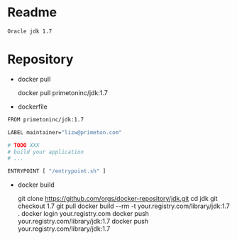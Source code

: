 # Readme

    Oracle jdk 1.7

# Repository

- docker pull

    docker pull primetoninc/jdk:1.7

- dockerfile

```bash
FROM primetoninc/jdk:1.7

LABEL maintainer="lizw@primeton.com"

# TODO XXX
# build your application
# ...

ENTRYPOINT [ "/entrypoint.sh" ]
```
    


- docker build
  
    git clone https://github.com/orgs/docker-repository/jdk.git
    cd jdk
    git checkout 1.7
    git pull
    docker build --rm -t your.registry.com/library/jdk:1.7 .
    docker login your.registry.com
    docker push your.registry.com/library/jdk:1.7
    docker push your.registry.com/library/jdk:1.7
